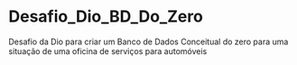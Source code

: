 # Desafio_Dio_BD_Do_Zero
Desafio da Dio para criar um Banco de Dados Conceitual do zero para uma situação de uma oficina de serviços para automóveis
